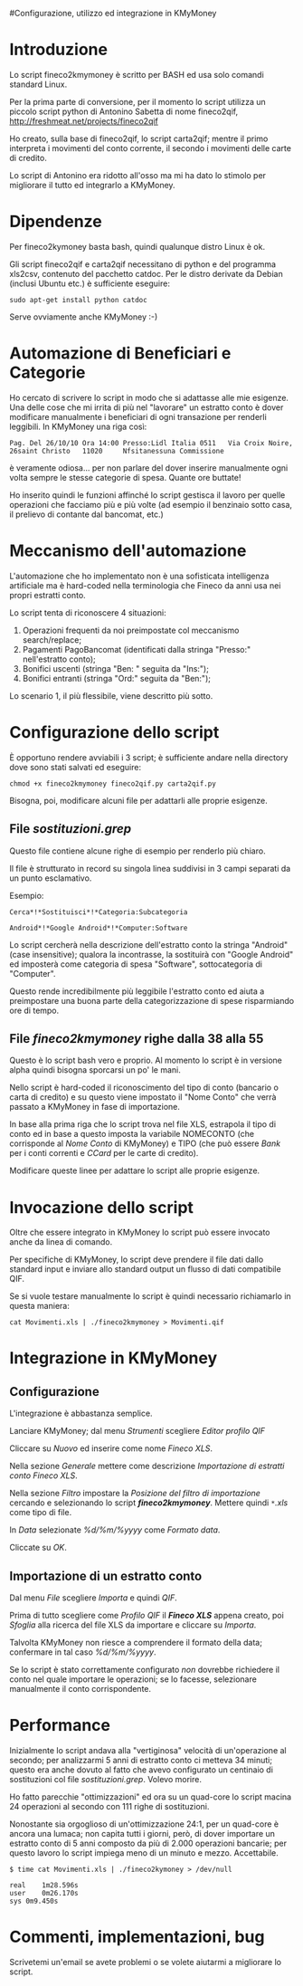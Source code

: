 #Configurazione, utilizzo ed integrazione in KMyMoney

# Introduzione #

Lo script fineco2kmymoney è scritto per BASH ed usa solo comandi standard Linux.

Per la prima parte di conversione, per il momento lo script utilizza un piccolo script python di Antonino Sabetta di nome fineco2qif, http://freshmeat.net/projects/fineco2qif

Ho creato, sulla base di fineco2qif, lo script carta2qif; mentre il primo interpreta i movimenti del conto corrente, il secondo i movimenti delle carte di credito.

Lo script di Antonino era ridotto all'osso ma mi ha dato lo stimolo per migliorare il tutto ed integrarlo a KMyMoney.

# Dipendenze #

Per fineco2kymoney basta bash, quindi qualunque distro Linux è ok.

Gli script fineco2qif e carta2qif necessitano di python e del programma xls2csv, contenuto del pacchetto catdoc. Per le distro derivate da Debian (inclusi Ubuntu etc.) è sufficiente eseguire:
```
sudo apt-get install python catdoc
```

Serve ovviamente anche KMyMoney :-)

# Automazione di Beneficiari e Categorie #

Ho cercato di scrivere lo script in modo che si adattasse alle mie esigenze. Una delle cose che mi irrita di più nel "lavorare" un estratto conto è dover modificare manualmente i beneficiari di ogni transazione per renderli leggibili. In KMyMoney una riga così:
```
Pag. Del 26/10/10 Ora 14:00 Presso:Lidl Italia 0511   Via Croix Noire,   26saint Christo   11020     Nfsitanessuna Commissione
```
è veramente odiosa... per non parlare del dover inserire manualmente ogni volta sempre le stesse categorie di spesa. Quante ore buttate!

Ho inserito quindi le funzioni affinché lo script gestisca il lavoro per quelle operazioni che facciamo più e più volte (ad esempio il benzinaio sotto casa, il prelievo di contante dal bancomat, etc.)

# Meccanismo dell'automazione #

L'automazione che ho implementato non è una sofisticata intelligenza artificiale ma è hard-coded nella terminologia che Fineco da anni usa nei propri estratti conto.

Lo script tenta di riconoscere 4 situazioni:

  1. Operazioni frequenti da noi preimpostate col meccanismo search/replace;
  1. Pagamenti PagoBancomat (identificati dalla stringa "Presso:" nell'estratto conto);
  1. Bonifici uscenti (stringa "Ben: " seguita da "Ins:");
  1. Bonifici entranti (stringa "Ord:" seguita da "Ben:");

Lo scenario 1, il più flessibile, viene descritto più sotto.

# Configurazione dello script #

È opportuno rendere avviabili i 3 script; è sufficiente andare nella directory dove sono stati salvati ed eseguire:
```
chmod +x fineco2kmymoney fineco2qif.py carta2qif.py
```

Bisogna, poi, modificare alcuni file per adattarli alle proprie esigenze.

## File _sostituzioni.grep_ ##

Questo file contiene alcune righe di esempio per renderlo più chiaro.

Il file è strutturato in record su singola linea suddivisi in 3 campi separati da un punto esclamativo.

Esempio:
```
Cerca*!*Sostituisci*!*Categoria:Subcategoria

Android*!*Google Android*!*Computer:Software
```

Lo script cercherà nella descrizione dell'estratto conto la stringa "Android" (case insensitive); qualora la incontrasse, la sostituirà con "Google Android" ed imposterà come categoria di spesa "Software", sottocategoria di "Computer".

Questo rende incredibilmente più leggibile l'estratto conto ed aiuta a preimpostare una buona parte della categorizzazione di spese risparmiando ore di tempo.

## File _fineco2kmymoney_ righe dalla 38 alla 55 ##

Questo è lo script bash vero e proprio. Al momento lo script è in versione alpha quindi bisogna sporcarsi un po' le mani.

Nello script è hard-coded il riconoscimento del tipo di conto (bancario o carta di credito) e su questo viene impostato il "Nome Conto" che verrà passato a KMyMoney in fase di importazione.

In base alla prima riga che lo script trova nel file XLS, estrapola il tipo di conto ed in base a questo imposta la variabile NOMECONTO (che corrisponde al _Nome Conto_ di KMyMoney) e TIPO (che può essere _Bank_ per i conti correnti e _CCard_ per le carte di credito).

Modificare queste linee per adattare lo script alle proprie esigenze.

# Invocazione dello script #

Oltre che essere integrato in KMyMoney lo script può essere invocato anche da linea di comando.

Per specifiche di KMyMoney, lo script deve prendere il file dati dallo standard input e inviare allo standard output un flusso di dati compatibile QIF.

Se si vuole testare manualmente lo script è quindi necessario richiamarlo in questa maniera:
```
cat Movimenti.xls | ./fineco2kmymoney > Movimenti.qif
```

# Integrazione in KMyMoney #

## Configurazione ##

L'integrazione è abbastanza semplice.

Lanciare KMyMoney; dal menu _Strumenti_ scegliere _Editor profilo QIF_

Cliccare su _Nuovo_ ed inserire come nome _Fineco XLS_.

Nella sezione _Generale_ mettere come descrizione _Importazione di estratti conto Fineco XLS_.

Nella sezione _Filtro_ impostare la _Posizione del filtro di importazione_ cercando e selezionando lo script _**fineco2kmymoney**_. Mettere quindi _`*`.xls_ come tipo di file.

In _Data_ selezionate _%d/%m/%yyyy_ come _Formato data_.

Cliccate su _OK_.

## Importazione di un estratto conto ##

Dal menu _File_ scegliere _Importa_ e quindi _QIF_.

Prima di tutto scegliere come _Profilo QIF_ il _**Fineco XLS**_ appena creato, poi _Sfoglia_ alla ricerca del file XLS da importare e cliccare su _Importa_.

Talvolta KMyMoney non riesce a comprendere il formato della data; confermare in tal caso _%d/%m/%yyyy_.

Se lo script è stato correttamente configurato _non_ dovrebbe richiedere il conto nel quale importare le operazioni; se lo facesse, selezionare manualmente il conto corrispondente.

# Performance #

Inizialmente lo script andava alla "vertiginosa" velocità di un'operazione al secondo; per analizzarmi 5 anni di estratto conto ci metteva 34 minuti; questo era anche dovuto al fatto che avevo configurato un centinaio di sostituzioni col file _sostituzioni.grep_. Volevo morire.

Ho fatto parecchie "ottimizzazioni" ed ora su un quad-core lo script macina 24 operazioni al secondo con 111 righe di sostituzioni.

Nonostante sia orgoglioso di un'ottimizzazione 24:1, per un quad-core è ancora una lumaca;  non capita tutti i giorni, però, di dover importare un estratto conto di 5 anni composto da più di 2.000 operazioni bancarie; per questo lavoro lo script impiega meno di un minuto e mezzo. Accettabile.
```
$ time cat Movimenti.xls | ./fineco2kymoney > /dev/null

real	1m28.596s
user	0m26.170s
sys	0m9.450s
```

# Commenti, implementazioni, bug #

Scrivetemi un'email se avete problemi o se volete aiutarmi a migliorare lo script.